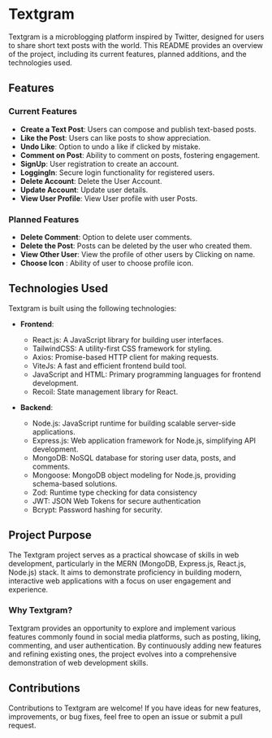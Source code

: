 # Textgram

Textgram is a microblogging platform inspired by Twitter, designed for users to share short text posts with the world. This README provides an overview of the project, including its current features, planned additions, and the technologies used.

## Features

### Current Features
- **Create a Text Post**: Users can compose and publish text-based posts.
- **Like the Post**: Users can like posts to show appreciation.
- **Undo Like**: Option to undo a like if clicked by mistake.
- **Comment on Post**: Ability to comment on posts, fostering engagement.
- **SignUp**: User registration to create an account.
- **LoggingIn**: Secure login functionality for registered users.
- **Delete Account**: Delete the User Account.
- **Update Account**: Update user details.
- **View User Profile**: View User profile with user Posts.


### Planned Features
- **Delete Comment**: Option to delete user comments.
- **Delete the Post**: Posts can be deleted by the user who created them.
- **View Other User**: View the profile of other users by Clicking on name.
- **Choose Icon** : Ability of user to choose profile icon.

## Technologies Used

Textgram is built using the following technologies:

- **Frontend**:
  - React.js: A JavaScript library for building user interfaces.
  - TailwindCSS: A utility-first CSS framework for styling.
  - Axios: Promise-based HTTP client for making requests.
  - ViteJs: A fast and efficient frontend build tool.
  - JavaScript and HTML: Primary programming languages for frontend development.
  - Recoil: State management library for React.

- **Backend**:
  - Node.js: JavaScript runtime for building scalable server-side applications.
  - Express.js: Web application framework for Node.js, simplifying API development.
  - MongoDB: NoSQL database for storing user data, posts, and comments.
  - Mongoose: MongoDB object modeling for Node.js, providing schema-based solutions.
  - Zod: Runtime type checking for data consistency
  - JWT: JSON Web Tokens for secure authentication
  - Bcrypt: Password hashing for security.

## Project Purpose

The Textgram project serves as a practical showcase of skills in web development, particularly in the MERN (MongoDB, Express.js, React.js, Node.js) stack. It aims to demonstrate proficiency in building modern, interactive web applications with a focus on user engagement and experience.

### Why Textgram?

Textgram provides an opportunity to explore and implement various features commonly found in social media platforms, such as posting, liking, commenting, and user authentication. By continuously adding new features and refining existing ones, the project evolves into a comprehensive demonstration of web development skills.


## Contributions

Contributions to Textgram are welcome! If you have ideas for new features, improvements, or bug fixes, feel free to open an issue or submit a pull request.

